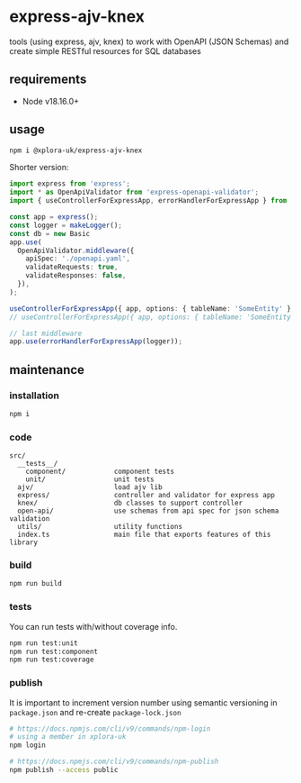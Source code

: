 # express-ajv-knex

tools (using express, ajv, knex) to work with OpenAPI (JSON Schemas) and create simple RESTful resources for SQL databases

## requirements

* Node v18.16.0+

## usage

```sh
npm i @xplora-uk/express-ajv-knex
```

Shorter version:

```typescript
import express from 'express';
import * as OpenApiValidator from 'express-openapi-validator';
import { useControllerForExpressApp, errorHandlerForExpressApp } from '@xplora-uk/express-ajv-knex';

const app = express();
const logger = makeLogger();
const db = new Basic
app.use(
  OpenApiValidator.middleware({
    apiSpec: './openapi.yaml',
    validateRequests: true,
    validateResponses: false,
  }),
);

useControllerForExpressApp({ app, options: { tableName: 'SomeEntity' }, db, logger });
// useControllerForExpressApp({ app, options: { tableName: 'SomeEntity', path: '/some-entity' }, logger })

// last middleware
app.use(errorHandlerForExpressApp(logger));
```

## maintenance

### installation

```sh
npm i
```

### code

```plain
src/
  __tests__/
    component/            component tests
    unit/                 unit tests
  ajv/                    load ajv lib
  express/                controller and validator for express app
  knex/                   db classes to support controller
  open-api/               use schemas from api spec for json schema validation
  utils/                  utility functions
  index.ts                main file that exports features of this library
```

### build

```sh
npm run build
```

### tests

You can run tests with/without coverage info.

```sh
npm run test:unit
npm run test:component
npm run test:coverage
```

### publish

It is important to increment version number using semantic versioning in `package.json` and re-create `package-lock.json`

```sh
# https://docs.npmjs.com/cli/v9/commands/npm-login
# using a member in xplora-uk
npm login

# https://docs.npmjs.com/cli/v9/commands/npm-publish
npm publish --access public
```
